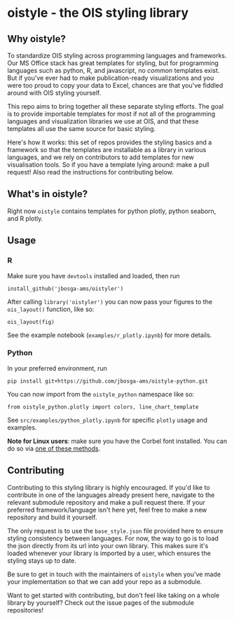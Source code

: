 # oistyle - the OIS styling library


## Why oistyle?
To standardize OIS styling across programming languages and frameworks. Our MS Office stack has great templates for styling, but for programming languages such as python, R, and javascript, no _common_ templates exist. But if you've ever had to make publication-ready visualizations and you were too proud to copy your data to Excel, chances are that you've fiddled around with OIS styling yourself. 

This repo aims to bring together all these separate styling efforts. The goal is to provide importable templates for most if not all of the programming languages and visualization libraries we use at OIS, and that these templates all use the same source for basic styling. 

Here's how it works: this set of repos provides the styling basics and a framework so that the templates are installable as a library in various languages, and we rely on contributors to add templates for new visualisation tools. So if you have a template lying around: make a pull request! Also read the instructions for contributing below. 


## What's in oistyle?
Right now `oistyle` contains templates for python plotly, python seaborn, and R plotly. 

## Usage

### R

Make sure you have `devtools` installed and loaded, then run

`install_github('jbosga-ams/oistyler')`

After calling `library('oistyler')` you can now pass your figures to the `ois_layout()` function, like so:

`ois_layout(fig)`

See the example notebook (`examples/r_plotly.ipynb`) for more details. 

### Python
In your preferred environment, run 

`pip install git+https://github.com/jbosga-ams/oistyle-python.git`

You can now import from the `oistyle_python` namespace like so:

`from oistyle_python.plotly import colors, line_chart_template`

See `src/examples/python_plotly.ipynb` for specific `plotly` usage and examples. 

__Note for Linux users__: make sure you have the Corbel font installed. You can do so via [one of these methods](https://www.stugon.com/install-microsoft-fonts-ubuntu/#:~:text=%20How%20to%20Install%20Microsoft%20Fonts%20in%20Ubuntu,Install%20Microsoft%20Fonts%20Using%20Software%20Center%20More%20).

## Contributing
Contributing to this styling library is highly encouraged. 
If you'd like to contribute in one of the languages already present here, navigate to the relevant submodule repository and make a pull request there. If your preferred framework/language isn't here yet, feel free to make a new repository and build it yourself. 

The only request is to use the `base_style.json` file provided here to ensure styling consistency between languages. For now, the way to go is to load the json directly from its url into your own library. This makes sure it's loaded whenever your library is imported by a user, which ensures the styling stays up to date. 

Be sure to get in touch with the maintainers of `oistyle` when you've made your implementation so that we can add your repo as a submodule.

Want to get started with contributing, but don't feel like taking on a whole library by yourself? Check out the issue pages of the submodule repositories!
